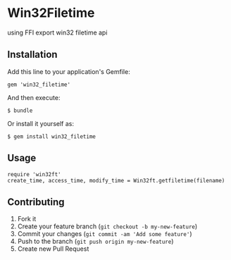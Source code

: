 # Win32Filetime

using FFI export win32 filetime api

## Installation

Add this line to your application's Gemfile:

    gem 'win32_filetime'

And then execute:

    $ bundle

Or install it yourself as:

    $ gem install win32_filetime

## Usage

    require 'win32ft'
    create_time, access_time, modify_time = Win32ft.getfiletime(filename)

## Contributing

1. Fork it
2. Create your feature branch (`git checkout -b my-new-feature`)
3. Commit your changes (`git commit -am 'Add some feature'`)
4. Push to the branch (`git push origin my-new-feature`)
5. Create new Pull Request
